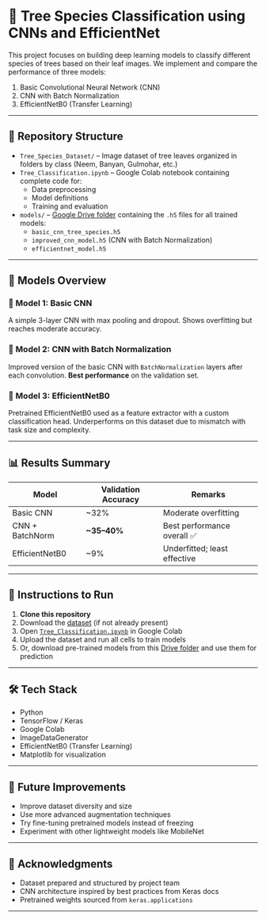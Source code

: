 # 🌳 Tree Species Classification using CNNs and EfficientNet

This project focuses on building deep learning models to classify different species of trees based on their leaf images. We implement and compare the performance of three models:
1. Basic Convolutional Neural Network (CNN)
2. CNN with Batch Normalization
3. EfficientNetB0 (Transfer Learning)

---

## 📁 Repository Structure

- `Tree_Species_Dataset/` – Image dataset of tree leaves organized in folders by class (Neem, Banyan, Gulmohar, etc.)
- `Tree_Classification.ipynb` – Google Colab notebook containing complete code for:
  - Data preprocessing
  - Model definitions
  - Training and evaluation
- `models/` – [Google Drive folder](https://drive.google.com/drive/folders/1p6ep9_F2eCxBcNoMVOJ503wTHgCdCyam?usp=sharing) containing the `.h5` files for all trained models:
  - `basic_cnn_tree_species.h5`
  - `improved_cnn_model.h5` (CNN with Batch Normalization)
  - `efficientnet_model.h5`

---

## 🧠 Models Overview

### 🔹 Model 1: Basic CNN
A simple 3-layer CNN with max pooling and dropout. Shows overfitting but reaches moderate accuracy.

### 🔹 Model 2: CNN with Batch Normalization
Improved version of the basic CNN with `BatchNormalization` layers after each convolution. **Best performance** on the validation set.

### 🔹 Model 3: EfficientNetB0
Pretrained EfficientNetB0 used as a feature extractor with a custom classification head. Underperforms on this dataset due to mismatch with task size and complexity.

---

## 📊 Results Summary

| Model                   | Validation Accuracy | Remarks                          |
|------------------------|---------------------|----------------------------------|
| Basic CNN              | ~32%                | Moderate overfitting             |
| CNN + BatchNorm        | **~35–40%**         | Best performance overall ✅       |
| EfficientNetB0         | ~9%                 | Underfitted; least effective     |

---

## 📌 Instructions to Run

1. **Clone this repository**
2. Download the [dataset](#) (if not already present)
3. Open [`Tree_Classification.ipynb`](#) in Google Colab
4. Upload the dataset and run all cells to train models
5. Or, download pre-trained models from this [Drive folder](https://drive.google.com/drive/folders/1p6ep9_F2eCxBcNoMVOJ503wTHgCdCyam?usp=sharing) and use them for prediction

---

## 🛠️ Tech Stack

- Python
- TensorFlow / Keras
- Google Colab
- ImageDataGenerator
- EfficientNetB0 (Transfer Learning)
- Matplotlib for visualization

---

## 📌 Future Improvements

- Improve dataset diversity and size
- Use more advanced augmentation techniques
- Try fine-tuning pretrained models instead of freezing
- Experiment with other lightweight models like MobileNet

---

## 🤝 Acknowledgments

- Dataset prepared and structured by project team
- CNN architecture inspired by best practices from Keras docs
- Pretrained weights sourced from `keras.applications`

---

